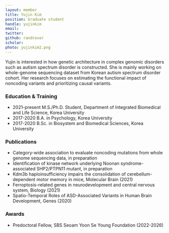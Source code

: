 ```yaml
---
layout: member
title: Yujin Kim
position: Graduate student
handle: yujinkim
email:
twitter:
github: randrover
scholar: 
photo: yujinkim2.png
---
```


Yujin is interested in how genetic architecture in complex genomic disorders such as autism spectrum disorder is constructed. She is mainly working on whole-genome sequencing dataset from Korean autism spectrum disorder cohort. Her research focuses on estimating the functional impact of noncoding variants and prioritizing causal variants.


### Education & Training
- 2021-present M.S./Ph.D. Student, Department of Integrated Biomedical and Life Science, Korea University
- 2017-2020 B.A. in Psychology, Korea University
- 2017-2020 B.Sc. in Biosystem and Biomedical Sciences, Korea University

### Publications
- Category-wide association to evaluate noncoding mutations from whole genome sequencing data, in preparation
- Identification of kinase network underlying Noonan syndrome-associated SHP2/PTPN11 mutant, in preparation
- Kdm3b haploinsufficiency impairs the consolidation of cerebellum-dependent motor memory in mice, Molecular Brain (2021)
- Ferroptosis-related genes in neurodevelopment and central nervous system, Biology (2021)
- Spatio-Temporal Roles of ASD-Associated Variants in Human Brain Development, Genes (2020)

### Awards
- Predoctoral Fellow, SBS Seoam Yoon Se Young Foundation (2022-2026)